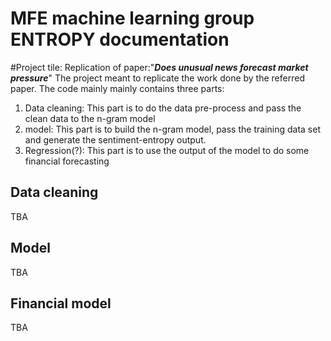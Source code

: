 MFE machine learning group ENTROPY documentation
================================================

#Project tile: Replication of paper:"***Does unusual news forecast market pressure***"
The project meant to replicate the work done by the referred paper. The code mainly mainly contains three parts:
1. Data cleaning: This part is to do the data pre-process and pass the clean data to the n-gram model
2. model: This part is to build the n-gram model, pass the training data set and generate the sentiment-entropy output.
3. Regression(?): This part is to use the output of the model to do some financial forecasting


## Data cleaning
TBA
## Model
TBA
## Financial model
TBA

